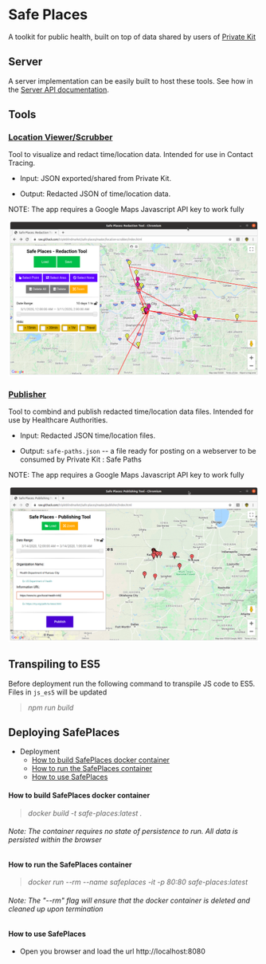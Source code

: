 # Safe Places

A toolkit for public health, built on top of data shared by users of [Private Kit](https://github.com/tripleblindmarket/private-kit)

## Server

A server implementation can be easily built to host these tools. See how in the [Server API documentation](Safe-Places-Server.md).

## Tools

### [Location Viewer/Scrubber](https://raw.githack.com/tripleblindmarket/safe-places/master/location-scrubber/index.html)

Tool to visualize and redact time/location data. Intended for use in Contact Tracing.

-   Input: JSON exported/shared from Private Kit.

-   Output: Redacted JSON of time/location data.

NOTE: The app requires a Google Maps Javascript API key to work fully

<img  src="examples/Redaction_Tool_screenshot.png">

### [Publisher](https://raw.githack.com/tripleblindmarket/safe-places/master/publisher/index.html)

Tool to combind and publish redacted time/location data files. Intended for use by Healthcare Authorities.

-   Input: Redacted JSON time/location files.

-   Output: `safe-paths.json` -- a file ready for posting on a webserver to be consumed by Private Kit : Safe Paths

NOTE: The app requires a Google Maps Javascript API key to work fully

<img  src="examples/Publishing_Tool_screenshot.png">

## Transpiling to ES5

Before deployment run the following command to transpile JS code to ES5. Files in `js_es5` will be updated

> _npm run build_

## Deploying SafePlaces

  <!-- TOC -->

-   Deployment
    -   [How to build SafePlaces docker container](#how-to-build-safeplaces-docker-container)
    -   [How to run the SafePlaces container](#how-to-run-the-safeplaces--container)
    -   [How to use SafePlaces](#how-to-use-safeplaces)
    <!-- /TOC -->

#### How to build SafePlaces docker container

> _docker build -t safe-places:latest ._

###### _Note: The container requires no state of persistence to run. All data is persisted within the browser_

#### How to run the SafePlaces container

> _docker run --rm --name safeplaces -it -p 80:80 safe-places:latest_

###### _Note: The "--rm" flag will ensure that the docker container is deleted and cleaned up upon termination_

#### How to use SafePlaces

-   Open you browser and load the url http://localhost:8080
